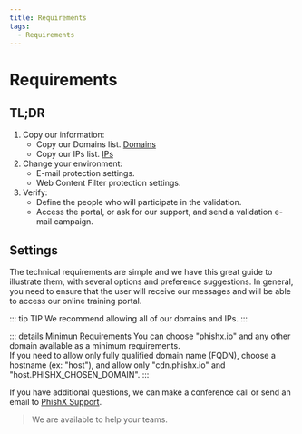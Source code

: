 ```yaml
---
title: Requirements
tags:
  - Requirements
---
```

# Requirements

## TL;DR

1. Copy our information:
   * Copy our Domains list. [Domains](/en/guide/requirements/domains)
   * Copy our IPs list. [IPs](/en/guide/requirements/ips)
2. Change your environment:
   * E-mail protection settings.
   * Web Content Filter protection settings.
3. Verify:
   * Define the people who will participate in the validation.
   * Access the portal, or ask for our support, and send a validation e-mail campaign.

## Settings

The technical requirements are simple and we have this great guide to illustrate them, with several options and preference suggestions.
In general, you need to ensure that the user will receive our messages and will be able to access our online training portal.

::: tip TIP
We recommend allowing all of our domains and IPs.
:::

::: details Minimun Requirements
You can choose "phishx.io" and any other domain available as a minimum requirements.
<br>
If you need to allow only fully qualified domain name (FQDN), choose a hostname (ex: "host"), and allow only "cdn.phishx.io" and "host.PHISHX_CHOSEN_DOMAIN".
:::

If you have additional questions, we can make a conference call or send an email to [PhishX Support](mailto:support@phishx.io).

> We are available to help your teams.




